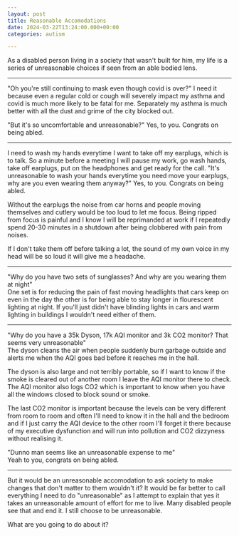 ```yaml
---
layout: post
title: Reasonable Accomodations
date: 2024-03-22T13:24:00.000+00:00
categories: autism

---
```


As a disabled person living in a society that wasn't built for him, my life is a series of unreasonable choices if seen from an able bodied lens.

---

"Oh you're still continuing to mask even though covid is over?" I need it because even a regular cold or cough will severely impact my asthma and covid is much more likely to be fatal for me.
Separately my asthma is much better with all the dust and grime of the city blocked out.

"But it's so uncomfortable and unreasonable?" Yes, to you. Congrats on being abled.

---

I need to wash my hands everytime I want to take off my earplugs, which is to talk. So a minute before a meeting I will pause my work, go wash hands, take off earplugs, put on the headphones and get ready for the call.
"It's unreasonable to wash your hands everytime you need move your earplugs, why are you even wearing them anyway?" Yes, to you. Congrats on being abled.

Without the earplugs the noise from car horns and people moving themselves and cutlery would be too loud to let me focus. Being ripped from focus is painful and I know I will be reprimanded at work if I repeatedly spend 20-30 minutes in a shutdown after being clobbered with pain from noises.

If I don't take them off before talking a lot, the sound of my own voice in my head will be so loud it will give me a headache.

---

"Why do you have two sets of sunglasses? And why are you wearing them at night"  
One set is for reducing the pain of fast moving headlights that cars keep on even in the day the other is for being able to stay longer in flourescent lighting at night. If you'll just didn't have blinding lights in cars and warm lighting in buildings I wouldn't need either of them.

---
"Why do you have a 35k Dyson, 17k AQI monitor and 3k CO2 monitor? That seems very unreasonable"  
The dyson cleans the air when people suddenly burn garbage outside and alerts me when the AQI goes bad before it reaches me in the hall.

The dyson is also large and not terribly portable, so if I want to know if the smoke is cleared out of another room I leave the AQI monitor there to check. The AQI monitor also logs CO2 which is important to know when you have all the windows closed to block sound or smoke.

The last CO2 monitor is important because the levels can be very different from room to room and often I'll need to know it in the hall and the bedroom and if I just carry the AQI device to the other room I'll forget it there because of my executive dysfunction and will run into pollution and CO2 dizzyness without realising it.

"Dunno man seems like an unreasonable expense to me"  
Yeah to you, congrats on being abled.

---

But it would be an unreasonable accomodation to ask society to make changes that don't matter to them wouldn't it? It would be far better to call everything I need to do "unreasonable" as I attempt to explain that yes it takes an unreasonable amount of effort for me to live. Many disabled people see that and end it.
I still choose to be unreasonable.

What are you going to do about it?
